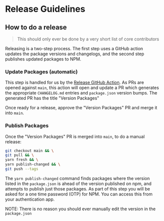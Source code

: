 # Release Guidelines

## How to do a release

> This should only ever be done by a very short list of core contributors

Releasing is a two-step process.
The first step uses a GitHub action updates the package versions and changelogs, and the second step publishes updated packages to NPM.

### Update Packages (automatic)

This step is handled for us by the [Release GitHub Action](https://github.com/keystonejs/keystone-5/actions/workflows/release.yml).
As PRs are opened against `main`, this action will open and update a PR which generates the appropriate `CHANGELOG.md` entries and `package.json` version bumps.
The generated PR has the title "Version Packages"

Once ready for a release, approve the "Version Packages" PR and merge it into `main`.

### Publish Packages

Once the "Version Packages" PR is merged into `main`, to do a manual release:

```sh
git checkout main && \
git pull && \
yarn fresh && \
yarn publish-changed && \
git push --tags
```

The `yarn publish-changed` command finds packages where the version listed in the `package.json` is ahead of the version published on npm, and attempts to publish just those packages.
As part of this step you will be asked for a one time password (OTP) for NPM.
You can access this from your authentication app.

NOTE: There is no reason you should ever manually edit the version in the `package.json`
